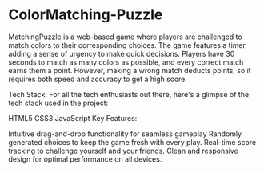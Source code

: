 # ColorMatching-Puzzle
MatchingPuzzle is a web-based game where players are challenged to match colors to their corresponding choices. The game features a timer, adding a sense of urgency to make quick decisions. Players have 30 seconds to match as many colors as possible, and every correct match earns them a point. However, making a wrong match deducts points, so it requires both speed and accuracy to get a high score.

Tech Stack:
For all the tech enthusiasts out there, here's a glimpse of the tech stack used in the project:

HTML5
CSS3
JavaScript
Key Features:

Intuitive drag-and-drop functionality for seamless gameplay
Randomly generated choices to keep the game fresh with every play.
Real-time score tracking to challenge yourself and your friends.
Clean and responsive design for optimal performance on all devices.


